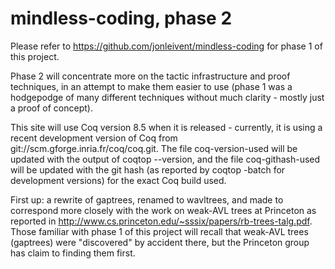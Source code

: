 
mindless-coding, phase 2
========================

Please refer to https://github.com/jonleivent/mindless-coding for phase 1 of
this project.

Phase 2 will concentrate more on the tactic infrastructure and proof
techniques, in an attempt to make them easier to use (phase 1 was a hodgepodge
of many different techniques without much clarity - mostly just a proof of
concept).

This site will use Coq version 8.5 when it is released - currently, it is
using a recent development version of Coq from
git://scm.gforge.inria.fr/coq/coq.git.  The file coq-version-used will be
updated with the output of coqtop --version, and the file coq-githash-used
will be updated with the git hash (as reported by coqtop -batch for
development versions) for the exact Coq build used.

First up: a rewrite of gaptrees, renamed to wavltrees, and made to correspond
more closely with the work on weak-AVL trees at Princeton as reported in
http://www.cs.princeton.edu/~sssix/papers/rb-trees-talg.pdf.  Those familiar
with phase 1 of this project will recall that weak-AVL trees (gaptrees) were
"discovered" by accident there, but the Princeton group has claim to finding
them first.
